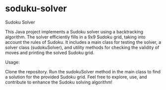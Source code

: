 # soduku-solver
Sudoku Solver

This Java project implements a Sudoku solver using a backtracking algorithm. The solver efficiently fills in a 9x9 Sudoku grid, taking into account the rules of Sudoku. It includes a main class for testing the solver, a solver class (sudokuSolver), and utility methods for checking the validity of moves and printing the solved Sudoku grid.

Usage:

Clone the repository.
Run the sudokuSolver method in the main class to find a solution for the provided Sudoku grid.
Feel free to explore, use, and contribute to enhance the Sudoku solving algorithm!
